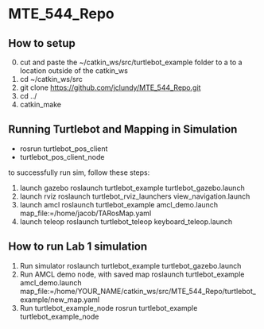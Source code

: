 # MTE_544_Repo
## How to setup
0. cut and paste the ~/catkin_ws/src/turtlebot_example folder to a to a location outside of the catkin_ws
1. cd ~/catkin_ws/src
2. git clone https://github.com/jclundy/MTE_544_Repo.git
3. cd ../ 
4. catkin_make

## Running Turtlebot and Mapping in Simulation
- rosrun turtlebot_pos_client 
- turtlebot_pos_client_node

to successfully run sim, follow these steps:
1) launch gazebo     	roslaunch turtlebot_example turtlebot_gazebo.launch
2) launch rviz       	roslaunch turtlebot_rviz_launchers view_navigation.launch
3) launch amcl		roslaunch turtlebot_example amcl_demo.launch map_file:=/home/jacob/TARosMap.yaml
4) launch teleop	roslaunch turtlebot_teleop keyboard_teleop.launch

## How to run Lab 1 simulation
1. Run simulator
roslaunch turtlebot_example turtlebot_gazebo.launch
2. Run AMCL demo node, with saved map
roslaunch turtlebot_example amcl_demo.launch map_file:=/home/YOUR_NAME/catkin_ws/src/MTE_544_Repo/turtlebot_example/new_map.yaml
3. Run turtlebot_example_node
rosrun turtlebot_example turtlebot_example_node
